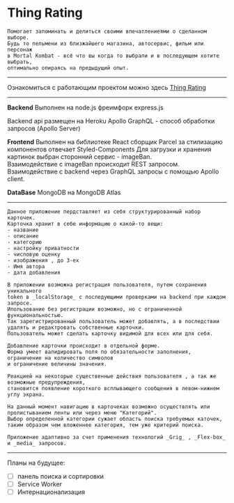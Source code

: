 # Thing Rating 

    Помогает запоминать и делиться своими впечатлениеями о сделанном выборе.  
    Будь то пельмени из близжайшего магазина, автосервис, фильм или персонаж  
    в Mortal Kombat - всё что вы когда то выбрали и в последующем хотите выбрать,   
    оптимально опираясь на предыдущий опыт. 

***

Ознакомиться с работающим проектом можно здесь [Thing Rating](https://eugene-axe.github.io/)

***

**Backend** 
Выполнен на node.js
фреимфорк express.js

Backend api размещен на Heroku 
Apollo GraphQL - способ обработки запросов  (Apollo Server)

**Frontend**
Выполнен на библиотеке React 
сборщик Parcel
за стилизацию компонентов отвечает Styled-Components
Для загрузки и хранения картинок выбран сторонний сервис - imageBan.  
Взаимодействие с imageBan происходит REST запросом.
Взаимодействие с backend через GraphQL запросы с помощью Apollo client.  

**DataBase** 
MongoDB на MongoDB Atlas

***

    Данное приложение пердставляет из себя структурированный набор карточек.  
    Карточка хранит в себе информацию о какой-то вещи: 
    - название
    - описание
    - категорию
    - настройку приватности
    - числовую оценку
    - изображения , до 3-ех
    - Имя автора
    - дата добавления

    В приложении возможна регистрация пользователя, путем сохранения уникального  
    token в _localStorage_ с последующими проверками на backend при каждом  запросе.  
    Ипользование без регистрации возможно, но с ограниченной функциональностью.  
    Так зарегистрированный пользователь может добавлять, а в последствии удалять и редактровать собственные карточки. 
    Пользователь может сделать карточку видимой для всех или для себя. 

    Добавление карточки происходит в отдельной форме.  
    Форма умеет валидировать поля по обязательности заполнения, ограничение на количество символов  
    и ограничение величины значения. 

    Реакцией на некоторые существенные действия пользователя , а так же возможные предупреждения,  
    становится появление короткого всплывающего сообщения в левом-нижнем углу экрана. 

    На данный момент навигацию в карточеках возможно осуществлять или пролистыванием ленты или через меню "Категорий".  
    Выбор определенной категории сужает область поиска требуемых каточек,  
    таким образом чем вложеннее категория, тем уже критерий поиска.  

    Приложение адаптивно за счет применения технологий _Grig_ , _Flex-box_ и _media_ запросов.

****

Планы на будущее: 
 - [ ] панель поиска и сортировки
 - [ ] Service Worker
 - [ ] Интернационализация
